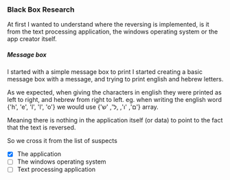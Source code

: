 ### Black Box Research
At first I wanted to understand where the reversing is implemented, is it from the text processing application, the windows operating system or the app creator itself.


##### Message box 
I started with a simple message box to print 
I started creating a basic message box with a message, and trying to print english and hebrew letters.

As we expected, when giving the characters in english they were printed as left to right, and hebrew from right to left.
eg. when writing the english word {'h', 'e', 'l', 'l', 'o'} we would use {'ם', 'ו', ,ל', 'ש'} array.

Meaning there is nothing in the application itself (or data) to point to the fact that the text is reversed.


So we cross it from the list of suspects
- [x] The application
- [ ] The windows operating system
- [ ] Text processing application